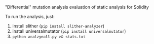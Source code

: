 "Differential" mutation analysis evaluation of static analysis for Solidity

To run the analysis, just:

1.  install slither (`pip install slither-analyzer`)
2.  install universalmutator (`pip install universalmutator`)
3.  `python analzyeall.py >& stats.txt`
